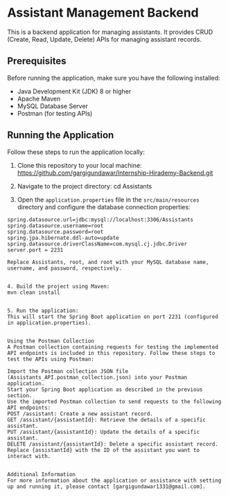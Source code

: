 # Assistant Management Backend

This is a backend application for managing assistants. It provides CRUD (Create, Read, Update, Delete) APIs for managing assistant records.

## Prerequisites

Before running the application, make sure you have the following installed:

- Java Development Kit (JDK) 8 or higher
- Apache Maven
- MySQL Database Server
- Postman (for testing APIs)

## Running the Application

Follow these steps to run the application locally:

1. Clone this repository to your local machine:
https://github.com/gargigundawar/Internship-Hirademy-Backend.git


2. Navigate to the project directory:
cd Assistants


3. Open the `application.properties` file in the `src/main/resources` directory and configure the database connection properties:
```properties
spring.datasource.url=jdbc:mysql://localhost:3306/Assistants
spring.datasource.username=root
spring.datasource.password=root
spring.jpa.hibernate.ddl-auto=update
spring.datasource.driverClassName=com.mysql.cj.jdbc.Driver
server.port = 2231

Replace Assistants, root, and root with your MySQL database name, username, and password, respectively.


4. Build the project using Maven:
mvn clean install


5. Run the application:
This will start the Spring Boot application on port 2231 (configured in application.properties).


Using the Postman Collection
A Postman collection containing requests for testing the implemented API endpoints is included in this repository. Follow these steps to test the APIs using Postman:

Import the Postman collection JSON file (Assistants_API.postman_collection.json) into your Postman application.
Start your Spring Boot application as described in the previous section.
Use the imported Postman collection to send requests to the following API endpoints:
POST /assistant: Create a new assistant record.
GET /assistant/{assistantId}: Retrieve the details of a specific assistant.
PUT /assistant/{assistantId}: Update the details of a specific assistant.
DELETE /assistant/{assistantId}: Delete a specific assistant record.
Replace {assistantId} with the ID of the assistant you want to interact with.


Additional Information
For more information about the application or assistance with setting up and running it, please contact [gargigundawar1331@gmail.com].
